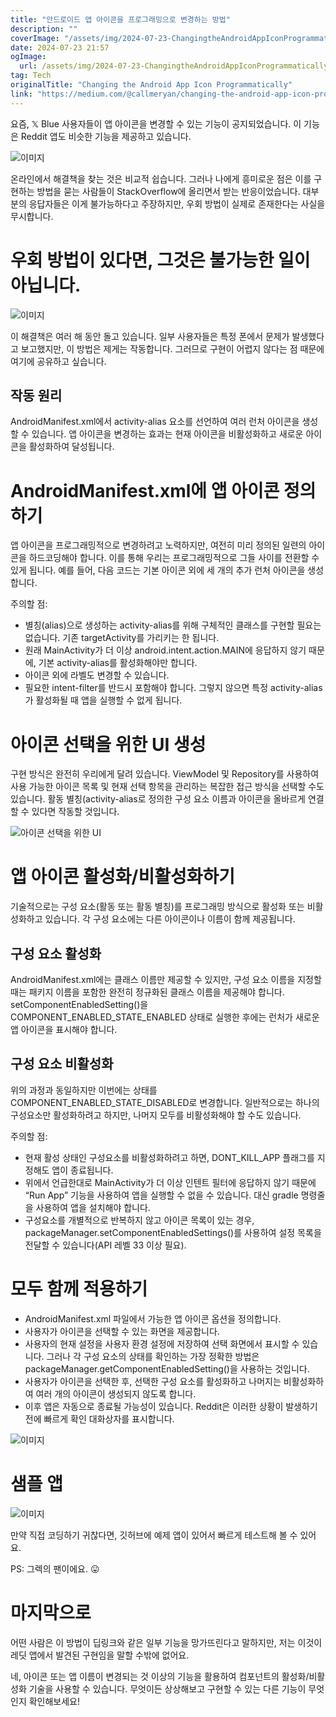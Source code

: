 ```yaml
---
title: "안드로이드 앱 아이콘을 프로그래밍으로 변경하는 방법"
description: ""
coverImage: "/assets/img/2024-07-23-ChangingtheAndroidAppIconProgrammatically_0.png"
date: 2024-07-23 21:57
ogImage: 
  url: /assets/img/2024-07-23-ChangingtheAndroidAppIconProgrammatically_0.png
tag: Tech
originalTitle: "Changing the Android App Icon Programmatically"
link: "https://medium.com/@callmeryan/changing-the-android-app-icon-programmatically-c913550330d"
---
```



요즘, 𝕏 Blue 사용자들이 앱 아이콘을 변경할 수 있는 기능이 공지되었습니다. 이 기능은 Reddit 앱도 비슷한 기능을 제공하고 있습니다.

![이미지](/assets/img/2024-07-23-ChangingtheAndroidAppIconProgrammatically_0.png)

온라인에서 해결책을 찾는 것은 비교적 쉽습니다. 그러나 나에게 흥미로운 점은 이를 구현하는 방법을 묻는 사람들이 StackOverflow에 올리면서 받는 반응이었습니다. 대부분의 응답자들은 이게 불가능하다고 주장하지만, 우회 방법이 실제로 존재한다는 사실을 무시합니다.

# 우회 방법이 있다면, 그것은 불가능한 일이 아닙니다.

<div class="content-ad"></div>

![이미지](/assets/img/2024-07-23-ChangingtheAndroidAppIconProgrammatically_1.png)

이 해결책은 여러 해 동안 돌고 있습니다. 일부 사용자들은 특정 폰에서 문제가 발생했다고 보고했지만, 이 방법은 제게는 작동합니다. 그러므로 구현이 어렵지 않다는 점 때문에 여기에 공유하고 싶습니다.

## 작동 원리

AndroidManifest.xml에서 activity-alias 요소를 선언하여 여러 런처 아이콘을 생성할 수 있습니다. 앱 아이콘을 변경하는 효과는 현재 아이콘을 비활성화하고 새로운 아이콘을 활성화하여 달성됩니다.

<div class="content-ad"></div>

# AndroidManifest.xml에 앱 아이콘 정의하기

앱 아이콘을 프로그래밍적으로 변경하려고 노력하지만, 여전히 미리 정의된 일련의 아이콘을 하드코딩해야 합니다. 이를 통해 우리는 프로그래밍적으로 그들 사이를 전환할 수 있게 됩니다. 예를 들어, 다음 코드는 기본 아이콘 외에 세 개의 추가 런처 아이콘을 생성합니다.

주의할 점:

- 별칭(alias)으로 생성하는 activity-alias를 위해 구체적인 클래스를 구현할 필요는 없습니다. 기존 targetActivity를 가리키는 한 됩니다.
- 원래 MainActivity가 더 이상 android.intent.action.MAIN에 응답하지 않기 때문에, 기본 activity-alias를 활성화해야만 합니다.
- 아이콘 외에 라벨도 변경할 수 있습니다.
- 필요한 intent-filter를 반드시 포함해야 합니다. 그렇지 않으면 특정 activity-alias가 활성화될 때 앱을 실행할 수 없게 됩니다.

<div class="content-ad"></div>

# 아이콘 선택을 위한 UI 생성

구현 방식은 완전히 우리에게 달려 있습니다. ViewModel 및 Repository를 사용하여 사용 가능한 아이콘 목록 및 현재 선택 항목을 관리하는 복잡한 접근 방식을 선택할 수도 있습니다. 활동 별칭(activity-alias로 정의한 구성 요소 이름과 아이콘을 올바르게 연결할 수 있다면 작동할 것입니다.

![아이콘 선택을 위한 UI](/assets/img/2024-07-23-ChangingtheAndroidAppIconProgrammatically_2.png)

# 앱 아이콘 활성화/비활성화하기

<div class="content-ad"></div>

기술적으로는 구성 요소(활동 또는 활동 별칭)를 프로그래밍 방식으로 활성화 또는 비활성화하고 있습니다. 각 구성 요소에는 다른 아이콘이나 이름이 함께 제공됩니다.

## 구성 요소 활성화

AndroidManifest.xml에는 클래스 이름만 제공할 수 있지만, 구성 요소 이름을 지정할 때는 패키지 이름을 포함한 완전히 정규화된 클래스 이름을 제공해야 합니다. setComponentEnabledSetting()을 COMPONENT_ENABLED_STATE_ENABLED 상태로 실행한 후에는 런처가 새로운 앱 아이콘을 표시해야 합니다.

## 구성 요소 비활성화

<div class="content-ad"></div>

위의 과정과 동일하지만 이번에는 상태를 COMPONENT_ENABLED_STATE_DISABLED로 변경합니다. 일반적으로는 하나의 구성요소만 활성화하려고 하지만, 나머지 모두를 비활성화해야 할 수도 있습니다.

주의할 점:

- 현재 활성 상태인 구성요소를 비활성화하려고 하면, DONT_KILL_APP 플래그를 지정해도 앱이 종료됩니다.
- 위에서 언급한대로 MainActivity가 더 이상 인텐트 필터에 응답하지 않기 때문에 “Run App” 기능을 사용하여 앱을 실행할 수 없을 수 있습니다. 대신 gradle 명령줄을 사용하여 앱을 설치해야 합니다.
- 구성요소를 개별적으로 반복하지 않고 아이콘 목록이 있는 경우, packageManager.setComponentEnabledSettings()를 사용하여 설정 목록을 전달할 수 있습니다(API 레벨 33 이상 필요).

# 모두 함께 적용하기

<div class="content-ad"></div>

- AndroidManifest.xml 파일에서 가능한 앱 아이콘 옵션을 정의합니다.
- 사용자가 아이콘을 선택할 수 있는 화면을 제공합니다.
- 사용자의 현재 설정을 사용자 환경 설정에 저장하여 선택 화면에서 표시할 수 있습니다. 그러나 각 구성 요소의 상태를 확인하는 가장 정확한 방법은 packageManager.getComponentEnabledSetting()을 사용하는 것입니다.
- 사용자가 아이콘을 선택한 후, 선택한 구성 요소를 활성화하고 나머지는 비활성화하여 여러 개의 아이콘이 생성되지 않도록 합니다.
- 이후 앱은 자동으로 종료될 가능성이 있습니다. Reddit은 이러한 상황이 발생하기 전에 빠르게 확인 대화상자를 표시합니다.

![이미지](/assets/img/2024-07-23-ChangingtheAndroidAppIconProgrammatically_3.png)

# 샘플 앱

![이미지](/assets/img/2024-07-23-ChangingtheAndroidAppIconProgrammatically_4.png)

<div class="content-ad"></div>

만약 직접 코딩하기 귀찮다면, 깃허브에 예제 앱이 있어서 빠르게 테스트해 볼 수 있어요.

PS: 그렉의 팬이에요. 😛

# 마지막으로

어떤 사람은 이 방법이 딥링크와 같은 일부 기능을 망가뜨린다고 말하지만, 저는 이것이 레딧 앱에서 발견된 구현임을 말할 수밖에 없어요.

<div class="content-ad"></div>

네, 아이콘 또는 앱 이름이 변경되는 것 이상의 기능을 활용하여 컴포넌트의 활성화/비활성화 기술을 사용할 수 있습니다. 무엇이든 상상해보고 구현할 수 있는 다른 기능이 무엇인지 확인해보세요!